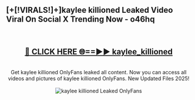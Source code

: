 <h2>[+[!VIRALS!]+]kaylee killioned Leaked Video Viral On Social X Trending Now - o46hq</h2>
<br>
<div align="center">
<h2><a href="https://libra.edu.pl?kaylee_killioned" rel="nofollow">🔴 CLICK HERE 🌐==►► kaylee_killioned</a></h2>
<br>
Get kaylee killioned OnlyFans leaked all content. Now you can access all videos and pictures of kaylee killioned OnlyFans. New Updated Files 2025!
<br>
<br>
<a href="https://libra.edu.pl?kaylee_killioned" rel="nofollow" data-target="animated-image.originalLink"><img src="https://i.ibb.co.com/WyWwxjT/player-gif2.gif" alt="kaylee killioned Leaked OnlyFans" style="max-width: 100%; display: inline-block;" data-target="animated-image.originalImage"></a>
</div>
<br>